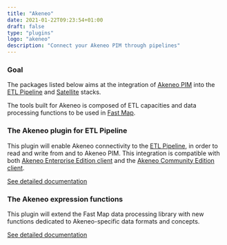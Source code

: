 ```yaml
---
title: "Akeneo"
date: 2021-01-22T09:23:54+01:00
draft: false
type: "plugins"
logo: "akeneo"
description: "Connect your Akeneo PIM through pipelines"
---
```


### Goal

The packages listed below aims at the integration of [Akeneo PIM](https://www.akeneo.com) into the [ETL Pipeline](../../components/pipeline) 
and [Satellite](../../components/satellite) stacks.

The tools built for Akeneo is composed of ETL capacities and data processing functions to be used in
[Fast Map](../../components/fast-map).

### The Akeneo plugin for ETL Pipeline

This plugin will enable Akeneo connectivity to the [ETL Pipeline](../../components/pipeline), in order to
read and write from and to Akeneo PIM. This integration is compatible with both
[Akeneo Enterprise Edition client](https://github.com/akeneo/api-php-client-ee)
and the [Akeneo Community Edition client](https://github.com/akeneo/api-php-client).

[See detailed documentation](plugin)

### The Akeneo expression functions

This plugin will extend the Fast Map data processing library with new functions dedicated to Akeneo-specific
data formats and concepts.

[See detailed documentation](expression-language)
